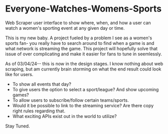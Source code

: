 # Everyone-Watches-Womens-Sports
Web Scraper user interface to show where, when, and how a user can watch a women's sporting event at any given day or time. 

This is my new baby. A project fueled by a problem I see as a women's sports fan- you really have to search around to find when a game is and what network is streaming the game. This project will hopefully solve that issue of over complicating and make it easier for fans to tune in seemlessly. 

As of 03/04/24-- this is now in the design stages. I know nothing about web scraping, but am currently brain storming on what the end result could look like for users. 

- To show all events that day? 
- To give users the option to select a sport/league? And show upcoming games?
- To allow users to subscribe/follow certain teams/sports. 
- Would it be possible to link to the streaming service? Are there copy right rules regarding that. 
- What exciting APIs exist out in the world to utilize?


Stay Tuned. 
